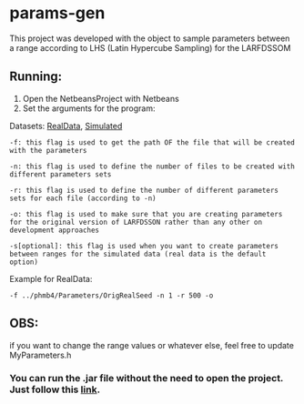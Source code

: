 # params-gen

This project was developed with the object to sample parameters between a range according to LHS (Latin Hypercube Sampling) for the LARFDSSOM

## Running:

1. Open the NetbeansProject with Netbeans
2. Set the arguments for the program:

  Datasets: [RealData](https://github.com/hfbassani/pbml/tree/master/Datasets/Realdata), [Simulated](https://github.com/hfbassani/pbml/tree/master/Datasets/Simulated)

  ```
  -f: this flag is used to get the path OF the file that will be created with the parameters
  
  -n: this flag is used to define the number of files to be created with different parameters sets
  
  -r: this flag is used to define the number of different parameters sets for each file (according to -n)
  
  -o: this flag is used to make sure that you are creating parameters for the original version of LARFDSSON rather than any other on development approaches
  
  -s[optional]: this flag is used when you want to create parameters between ranges for the simulated data (real data is the default option)
  ```
  
  Example for RealData: 
  
  ```
  -f ../phmb4/Parameters/OrigRealSeed -n 1 -r 500 -o
  ```
  
## OBS:

 if you want to change the range values or whatever else, feel free to update MyParameters.h
 
 ### You can run the .jar file without the need to open the project. Just follow this [link](https://github.com/hfbassani/pbml/tree/master/Executables).
